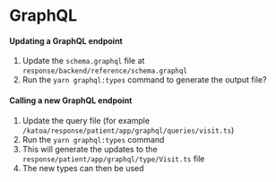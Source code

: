 # GraphQL


#### Updating a GraphQL endpoint 

1. Update the `schema.graphql` file at `response/backend/reference/schema.graphql`
2. Run the `yarn graphql:types` command to generate the output file?

#### Calling a new GraphQL endpoint 
1. Update the query file (for example `/katoa/response/patient/app/graphql/queries/visit.ts`)
2. Run the `yarn graphql:types` command 
3. This will generate the updates to the `response/patient/app/graphql/type/Visit.ts` file 
4. The new types can then be used



